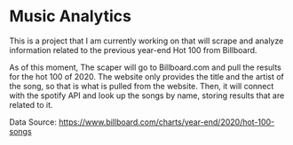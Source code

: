 # Music Analytics
This is a project that I am currently working on that will scrape and analyze information related to the previous year-end Hot 100 from Billboard.

As of this moment, The scaper will go to Billboard.com and pull the results for the hot 100 of 2020. The website only provides the title and the artist of the song, so that is what is pulled from the website. Then, it will connect with the spotify API and look up the songs by name, storing results that are related to it.

Data Source: https://www.billboard.com/charts/year-end/2020/hot-100-songs
